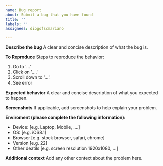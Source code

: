 ```yaml
---
name: Bug report
about: Submit a bug that you have found
title: ''
labels: ''
assignees: diogofscmariano

---
```


**Describe the bug**
A clear and concise description of what the bug is.

**To Reproduce**
Steps to reproduce the behavior:
1. Go to '...'
2. Click on '....'
3. Scroll down to '....'
4. See error

**Expected behavior**
A clear and concise description of what you expected to happen.

**Screenshots**
If applicable, add screenshots to help explain your problem.

**Enviroment (please complete the following information):**
 - Device: [e.g. Laptop, Mobile, ....]
 - OS: [e.g. iOS8.1]
 - Browser [e.g. stock browser, safari, chrome]
 - Version [e.g. 22]
 - Other deatils [e.g. screen resolution 1920x1080, ...]

**Additional context**
Add any other context about the problem here.
